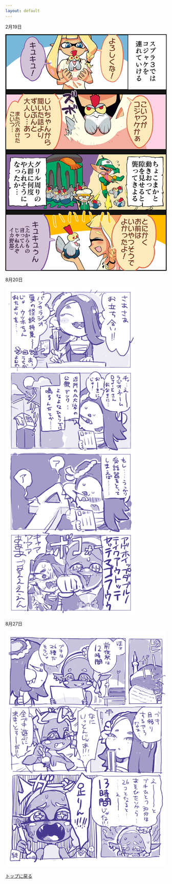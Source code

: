 ```yaml
---
layout: default
---
```


2月19日

![2021年2月14日](./assets/images/210219_00001.png)

8月20日

![2022年8月20日](./assets/images/220810_00002.png)

8月27日

![2022年8月27日](./assets/images/220826_00001.png)

[トップに戻る](./)
